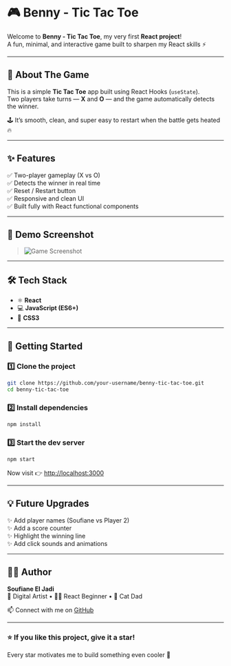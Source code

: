 # 🎮 Benny - Tic Tac Toe  

Welcome to **Benny - Tic Tac Toe**, my very first **React project**!  
A fun, minimal, and interactive game built to sharpen my React skills ⚡  

---

## 🧠 About The Game
This is a simple **Tic Tac Toe** app built using React Hooks (`useState`).  
Two players take turns — **X** and **O** — and the game automatically detects the winner.  

🕹️ It’s smooth, clean, and super easy to restart when the battle gets heated 🔥  

---

## ✨ Features
✅ Two-player gameplay (X vs O)  
✅ Detects the winner in real time  
✅ Reset / Restart button  
✅ Responsive and clean UI  
✅ Built fully with React functional components  

---

## 🧩 Demo Screenshot 
> ![Game Screenshot](<img width="688" height="816" alt="Screenshot from 2025-10-06 18-51-12" src="https://github.com/user-attachments/assets/ec385b80-9cea-4e48-ab8b-8bd1a7055da9" />)
---

## 🛠️ Tech Stack
- ⚛️ **React**  
- 💻 **JavaScript (ES6+)**  
- 🎨 **CSS3**  

---

## 🚀 Getting Started

### 1️⃣ Clone the project
```bash
git clone https://github.com/your-username/benny-tic-tac-toe.git
cd benny-tic-tac-toe
```

### 2️⃣ Install dependencies
```bash
npm install
```

### 3️⃣ Start the dev server
```bash
npm start
```

Now visit 👉 [http://localhost:3000](http://localhost:3000)

---

## 💡 Future Upgrades
✨ Add player names (Soufiane vs Player 2)  
✨ Add a score counter  
✨ Highlight the winning line  
✨ Add click sounds and animations  

---

## 👨‍🎨 Author
**Soufiane El Jadi**  
🎨 Digital Artist • 🧑‍💻 React Beginner • 🐾 Cat Dad  

📫 Connect with me on [GitHub](https://github.com/your-username)

---

### ⭐️ If you like this project, give it a star!  
Every star motivates me to build something even cooler 🚀
